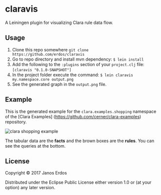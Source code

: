 # claravis

A Leiningen plugin for visualizing Clara rule data flow.

## Usage

1. Clone this repo somewhere `git clone https://github.com/erdos/claravis`
2. Go to repo directory and install mvn dependency: `$ lein install`
3. Add the following to the `:plugins` section of your `project.clj` file: `[claravis "0.1.0-SNAPSHOT"]`
4. In the project folder execute the command: `$ lein claravis my.namespace.core output.png`
5. See the generated graph in the `output.png` file.

## Example

This is the generated example for the `clara.examples.shopping` namespace of
the [Clara Examples] (https://github.com/cerner/clara-examples) repository.

![clara shopping example](https://github.com/erdos/claravis/raw/master/doc/out-example.png "Clara Shopping Example")

The tabular data are the **facts** and the brown boxes are the **rules**.
You can see the queries at the bottom.

## License

Copyright © 2017 Janos Erdos

Distributed under the Eclipse Public License either version 1.0 or (at
your option) any later version.
